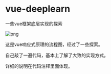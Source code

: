 # vue-deeplearn
一些vue框架底层实现的探索

![png](http://www.luoyongjie.cn/wp-content/uploads/162f71d7977c8a3f.png)

这是vue响应式原理的流程图，经过了一些探索。  

自己敲了一遍代码，基本上了解了大致的实现方式。  

详细的说明在代码注释里面体现。
